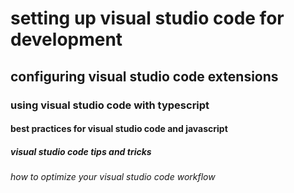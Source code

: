 # setting up visual studio code for development

## configuring visual studio code extensions

### using visual studio code with typescript

#### best practices for visual studio code and javascript

##### visual studio code tips and tricks

###### how to optimize your visual studio code workflow
